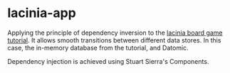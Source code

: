 # lacinia-app
Applying the principle of dependency inversion to the [lacinia board game tutorial](http://lacinia.readthedocs.io/en/latest/tutorial/index.html). It allows smooth transitions between different data stores. In this case, the in-memory database from the tutorial, and Datomic.

Dependency injection is achieved using Stuart Sierra's Components.

